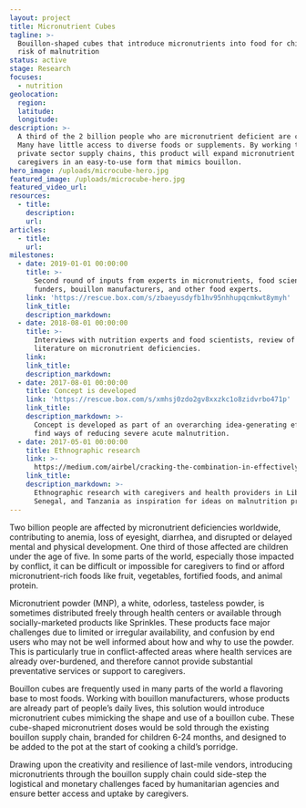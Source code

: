 ```yaml
---
layout: project
title: Micronutrient Cubes
tagline: >-
  Bouillon-shaped cubes that introduce micronutrients into food for children at
  risk of malnutrition
status: active
stage: Research
focuses:
  - nutrition
geolocation:
  region:
  latitude:
  longitude:
description: >-
  A third of the 2 billion people who are micronutrient deficient are children.
  Many have little access to diverse foods or supplements. By working through
  private sector supply chains, this product will expand micronutrient access to
  caregivers in an easy-to-use form that mimics bouillon.
hero_image: /uploads/microcube-hero.jpg
featured_image: /uploads/microcube-hero.jpg
featured_video_url:
resources:
  - title:
    description:
    url:
articles:
  - title:
    url:
milestones:
  - date: 2019-01-01 00:00:00
    title: >-
      Second round of inputs from experts in micronutrients, food scientists,
      funders, bouillon manufacturers, and other food experts.
    link: 'https://rescue.box.com/s/zbaeyusdyfb1hv95nhhupqcmkwt8ymyh'
    link_title:
    description_markdown:
  - date: 2018-08-01 00:00:00
    title: >-
      Interviews with nutrition experts and food scientists, review of existing
      literature on micronutrient deficiencies.
    link:
    link_title:
    description_markdown:
  - date: 2017-08-01 00:00:00
    title: Concept is developed
    link: 'https://rescue.box.com/s/xmhsj0zdo2gv8xxzkc1o8zidvrbo471p'
    link_title:
    description_markdown: >-
      Concept is developed as part of an overarching idea-generating effort to
      find ways of reducing severe acute malnutrition.
  - date: 2017-05-01 00:00:00
    title: Ethnographic research
    link: >-
      https://medium.com/airbel/cracking-the-combination-in-effectively-preventing-malnutrition-f7f87dc4d145
    link_title:
    description_markdown: >-
      Ethnographic research with caregivers and health providers in Liberia,
      Senegal, and Tanzania as inspiration for ideas on malnutrition prevention.
---
```


Two billion people are affected by micronutrient deficiencies worldwide, contributing to anemia, loss of eyesight, diarrhea, and disrupted or delayed mental and physical development. One third of those affected are children under the age of five. In some parts of the world, especially those impacted by conflict, it can be difficult or impossible for caregivers to find or afford micronutrient-rich foods like fruit, vegetables, fortified foods, and animal protein.

Micronutrient powder (MNP), a white, odorless, tasteless powder, is sometimes distributed freely through health centers or available through socially-marketed products like Sprinkles. These products face major challenges due to limited or irregular availability, and confusion by end users who may not be well informed about how and why to use the powder. This is particularly true in conflict-affected areas where health services are already over-burdened, and therefore cannot provide substantial preventative services or support to caregivers.

Bouillon cubes are frequently used in many parts of the world a flavoring base to most foods. Working with bouillon manufacturers, whose products are already part of people’s daily lives, this solution would introduce micronutrient cubes mimicking the shape and use of a bouillon cube. These cube-shaped micronutrient doses would be sold through the existing bouillon supply chain, branded for children 6-24 months, and designed to be added to the pot at the start of cooking a child’s porridge.

Drawing upon the creativity and resilience of last-mile vendors, introducing micronutrients through the bouillon supply chain could side-step the logistical and monetary challenges faced by humanitarian agencies and ensure better access and uptake by caregivers.